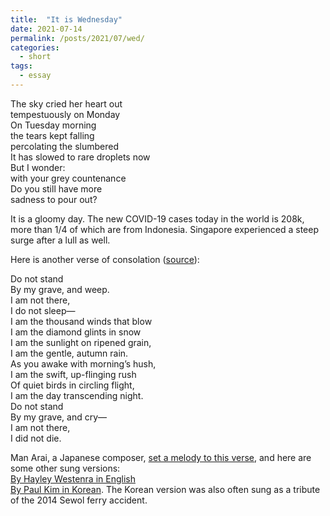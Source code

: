 ```yaml
---
title:  "It is Wednesday"
date: 2021-07-14
permalink: /posts/2021/07/wed/
categories: 
  - short
tags:
  - essay 
---
```

  
The sky cried her heart out<br>
tempestuously on Monday<br>
On Tuesday morning <br>
the tears kept falling<br>
percolating the slumbered<br>
It has slowed to rare droplets now<br>
But I wonder: <br>
with your grey countenance<br>
Do you still have more <br>
sadness to pour out?<br>
  
It is a gloomy day. The new COVID-19 cases today in the world is 208k, more than 1/4 of which are from Indonesia.
Singapore experienced a steep surge after a lull as well.
  
Here is another verse of consolation ([source](https://en.wikipedia.org/wiki/Do_Not_Stand_at_My_Grave_and_Weep)):
  
Do not stand<br>
By my grave, and weep.<br>
I am not there,<br>
I do not sleep—<br>
I am the thousand winds that blow<br>
I am the diamond glints in snow<br>
I am the sunlight on ripened grain,<br>
I am the gentle, autumn rain.<br>
As you awake with morning’s hush,<br>
I am the swift, up-flinging rush<br>
Of quiet birds in circling flight,<br>
I am the day transcending night.<br>
Do not stand<br>
By my grave, and cry—<br>
I am not there,<br>
I did not die.<br>
  
Man Arai, a Japanese composer, [set a melody to this verse](https://music.apple.com/us/album/%E5%8D%83%E3%81%AE%E9%A2%A8%E3%81%AB%E3%81%AA%E3%81%A3%E3%81%A6-a-thousand-winds-ep/279130943), and here are some other sung versions:<br> 
[By Hayley Westenra in English](https://www.youtube.com/watch?v=t7ybl0aHo6I)<br>
[By Paul Kim in Korean](https://www.youtube.com/watch?v=U6oKoT_Zwwg). The Korean version was also often sung as a tribute of the 2014 Sewol ferry accident.
